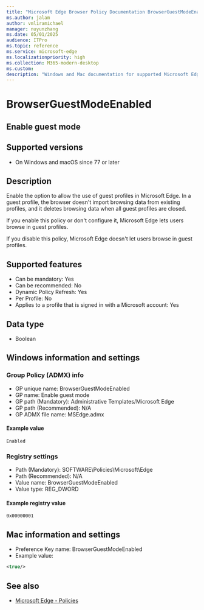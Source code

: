 ```yaml
---
title: "Microsoft Edge Browser Policy Documentation BrowserGuestModeEnabled"
ms.author: jalam
author: vmliramichael
manager: nuyunzhang
ms.date: 05/01/2025
audience: ITPro
ms.topic: reference
ms.service: microsoft-edge
ms.localizationpriority: high
ms.collection: M365-modern-desktop
ms.custom:
description: "Windows and Mac documentation for supported Microsoft Edge Browser policy: Enable guest mode"
---
```


<!--THIS FILE IS AUTOMATICALLY GENERATED. MANUAL CHANGES WILL BE OVERWRITTEN.-->
<!--Please contact the Microsoft Edge Manageability team with any questions.-->

# BrowserGuestModeEnabled

## Enable guest mode


## Supported versions

- On Windows and macOS since 77 or later

## Description

Enable the option to allow the use of guest profiles in Microsoft Edge. In a guest profile, the browser doesn't import browsing data from existing profiles, and it deletes browsing data when all guest profiles are closed.

If you enable this policy or don't configure it, Microsoft Edge lets users browse in guest profiles.

If you disable this policy, Microsoft Edge doesn't let users browse in guest profiles.

## Supported features

- Can be mandatory: Yes
- Can be recommended: No
- Dynamic Policy Refresh: Yes
- Per Profile: No
- Applies to a profile that is signed in with a Microsoft account: Yes

## Data type

- Boolean

## Windows information and settings

### Group Policy (ADMX) info

- GP unique name: BrowserGuestModeEnabled
- GP name: Enable guest mode
- GP path (Mandatory): Administrative Templates/Microsoft Edge
- GP path (Recommended): N/A
- GP ADMX file name: MSEdge.admx

#### Example value

```
Enabled
```

### Registry settings

- Path (Mandatory): SOFTWARE\Policies\Microsoft\Edge
- Path (Recommended): N/A
- Value name: BrowserGuestModeEnabled
- Value type: REG_DWORD

#### Example registry value

```
0x00000001
```


## Mac information and settings

- Preference Key name: BrowserGuestModeEnabled
- Example value:

```xml
<true/>
```

## See also
- [Microsoft Edge - Policies](../microsoft-edge-policies.md)
